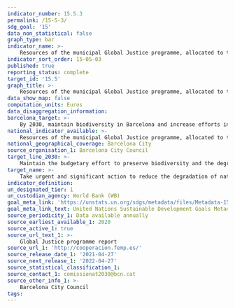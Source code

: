 ```yaml
---
indicator_number: 15.5.3
permalink: /15-5-3/
sdg_goal: '15'
data_non_statistical: false
graph_type: bar
indicator_name: >-
    Resources of the municipal Global Justice programme, allocated to the goal of maintaining biodiversity 
indicator_sort_order: 15-05-03
published: true
reporting_status: complete
target_id: '15.5'
graph_title: >-
    Resources of the municipal Global Justice programme, allocated to the goal of maintaining biodiversity
data_show_map: false
computation_units: Euros
data_disaggregation_information:
barcelona_target: >-
    By 2030, maintain biodiversity in Barcelona and increase efforts in the struggle to preserve the biodiversity of the planet
national_indicator_available: >-
    Resources of the municipal Global Justice programme, allocated to the goal of maintaining biodiversity
national_geographical_coverage: Barcelona City
source_organisation_1: Barcelona City Council
target_line_2030: >-
    Maintain the budgetary effort to preserve biodiversity and the degradation of natural habitats
target_name: >-
    Take urgent and significant action to reduce the degradation of natural habitats, halt the loss of biodiversity and, by 2020, protect and prevent the extinction of threatened species
indicator_definition:
un_designated_tier: 1
un_custodian_agency: World Bank (WB)
goal_meta_link: 'https://unstats.un.org/sdgs/metadata/files/Metadata-15-05-01.pdf'
goal_meta_link_text: United Nations Sustainable Development Goals Metadata (pdf 894kB)
source_periodicity_1: Data available annually
source_earliest_available_1: 2020
source_active_1: true
source_url_text_1: >-
    Global Justice programme report  
source_url_1: 'http://cooperacion.femp.es/'
source_release_date_1: '2021-04-27'
source_next_release_1: '2022-04-27'
source_statistical_classification_1: 
source_contact_1: comissionat2030@bcn.cat
source_other_info_1: >-
    Barcelona City Council
tags:
---
```

